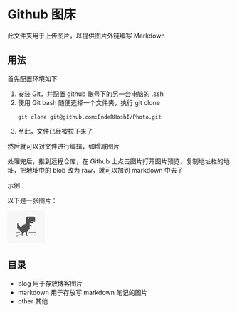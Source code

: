 # Github 图床
此文件夹用于上传图片，以提供图片外链编写 Markdown

## 用法

首先配置环境如下

1. 安装 Git，并配置 github 账号下的另一台电脑的 .ssh
2. 使用 Git bash 随便选择一个文件夹，执行 git clone
   ```
   git clone git@github.com:EndeRHoshI/Photo.git
   ```
3. 至此，文件已经被拉下来了

然后就可以对文件进行编辑，如增减图片

处理完后，推到远程仓库，在 Github 上点击图片打开图片预览，复制地址栏的地址，把地址中的 blob 改为 raw，就可以加到 markdown 中去了

示例：

以下是一张图片：

![photo](https://github.com/EndeRHoshI/Photo/raw/master/%E5%A4%B4%E5%83%8F.png "恐龙")

## 目录
* blog 用于存放博客图片
* markdown 用于存放写 markdown 笔记的图片
* other 其他
